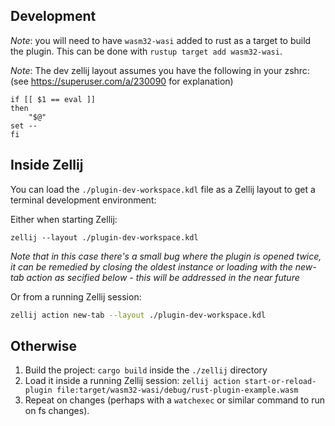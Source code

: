## Development

_Note_: you will need to have `wasm32-wasi` added to rust as a target to build the plugin. This can be done with `rustup target add wasm32-wasi`.

_Note_: The dev zellij layout assumes you have the following in your zshrc: (see https://superuser.com/a/230090 for explanation)

```
if [[ $1 == eval ]]
then
    "$@"
set --
fi
```

## Inside Zellij

You can load the `./plugin-dev-workspace.kdl` file as a Zellij layout to get a terminal development environment:

Either when starting Zellij:

```
zellij --layout ./plugin-dev-workspace.kdl
```

_Note that in this case there's a small bug where the plugin is opened twice, it can be remedied by closing the oldest instance or loading with the new-tab action as secified below - this will be addressed in the near future_

Or from a running Zellij session:

```bash
zellij action new-tab --layout ./plugin-dev-workspace.kdl
```

## Otherwise

1. Build the project: `cargo build` inside the `./zellij` directory
2. Load it inside a running Zellij session: `zellij action start-or-reload-plugin file:target/wasm32-wasi/debug/rust-plugin-example.wasm`
3. Repeat on changes (perhaps with a `watchexec` or similar command to run on fs changes).
